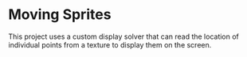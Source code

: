 # Moving Sprites

This project uses a custom display solver that can read the location of individual points from a texture to display them on the screen.
